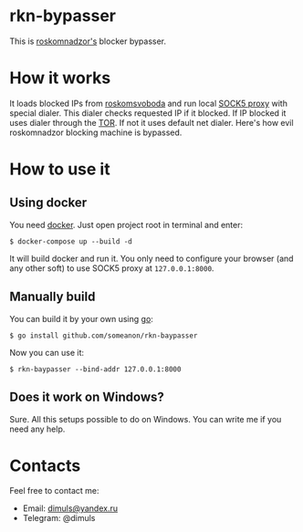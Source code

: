 # rkn-bypasser

This is [roskomnadzor's](https://eng.rkn.gov.ru/) blocker bypasser.

# How it works

It loads blocked IPs from [roskomsvoboda](http://reestr.rublacklist.net/api/ips) and run local [SOCK5 proxy](https://github.com/armon/go-socks5) with special dialer. This dialer checks requested IP if it blocked. If IP blocked it uses dialer through the  [TOR](https://www.torproject.org/). If not it uses default net dialer. Here's how evil roskomnadzor blocking machine is bypassed.

# How to use it

## Using docker

You need [docker](https://www.docker.com/community-edition). Just open project root in terminal and enter:
```
$ docker-compose up --build -d
``` 
It will build docker and run it. You only need to configure your browser 
(and any other soft) to use SOCK5 proxy at `127.0.0.1:8000`.

## Manually build

You can build it by your own using [go](https://golang.org/dl/):
```
$ go install github.com/someanon/rkn-baypasser
```

Now you can use it:
```
$ rkn-baypasser --bind-addr 127.0.0.1:8000
```

## Does it work on Windows?

Sure. All this setups possible to do on Windows. You can write me if you need any help.
 
# Contacts

Feel free to contact me:

* Email: dimuls@yandex.ru
* Telegram: @dimuls